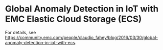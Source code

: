 # Global Anomaly Detection in IoT with EMC Elastic Cloud Storage (ECS)

For details, see https://community.emc.com/people/claudio_fahey/blog/2016/03/30/global-anomaly-detection-in-iot-with-ecs.
